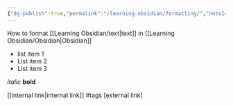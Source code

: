 ```yaml
---
{"dg-publish":true,"permalink":"/learning-obsidian/formatting/","noteIcon":"","created":"","updated":""}
---
```


How to format [[Learning Obsidian/text\|text]] in [[Learning Obsidian/Obsidian\|Obsidian]]

- list item 1
- List item 2
- List item 3

*italic*
**bold**


[[internal link\|internal link]]
#tags
[external link]
